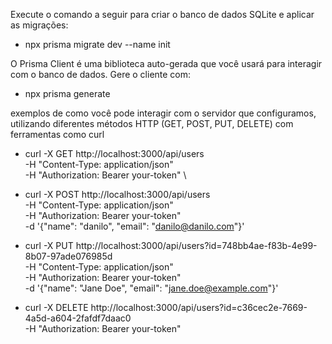 
Execute o comando a seguir para criar o banco de dados SQLite e aplicar as migrações:
 - npx prisma migrate dev --name init

O Prisma Client é uma biblioteca auto-gerada que você usará para interagir com o banco de dados. Gere o cliente com:
 - npx prisma generate

exemplos de como você pode interagir com o servidor que configuramos, utilizando diferentes métodos HTTP (GET, POST, PUT, DELETE) com ferramentas como curl
 - curl -X GET http://localhost:3000/api/users \
     -H "Content-Type: application/json" \
     -H "Authorization: Bearer your-token" \

 - curl -X POST http://localhost:3000/api/users \
     -H "Content-Type: application/json" \
     -H "Authorization: Bearer your-token" \
     -d '{"name": "danilo", "email": "danilo@danilo.com"}'

- curl -X PUT http://localhost:3000/api/users?id=748bb4ae-f83b-4e99-8b07-97ade076985d \
     -H "Content-Type: application/json" \
     -H "Authorization: Bearer your-token" \
     -d '{"name": "Jane Doe", "email": "jane.doe@example.com"}'

- curl -X DELETE http://localhost:3000/api/users?id=c36cec2e-7669-4a5d-a604-2fafdf7daac0 \
     -H "Authorization: Bearer your-token"


